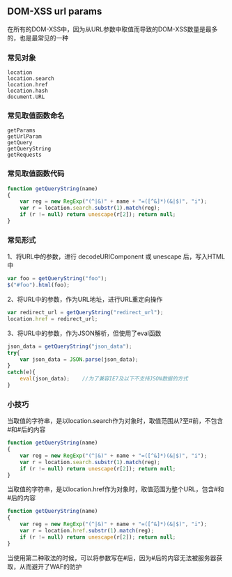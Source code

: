 ## DOM-XSS url params

在所有的DOM-XSS中，因为从URL参数中取值而导致的DOM-XSS数量是最多的，也是最常见的一种

### 常见对象
```
location
location.search
location.href
location.hash
document.URL
```

### 常见取值函数命名
```
getParams
getUrlParam
getQuery
getQueryString
getRequests
```

### 常见取值函数代码
```javascript
function getQueryString(name) 
{
	var reg = new RegExp("(^|&)" + name + "=([^&]*)(&|$)", "i");
    var r = location.search.substr(1).match(reg);
    if (r != null) return unescape(r[2]); return null;
}
```

### 常见形式
1、将URL中的参数，进行 decodeURIComponent 或 unescape 后，写入HTML中
```javascript
var foo = getQueryString("foo");
$("#foo").html(foo);
```

2、将URL中的参数，作为URL地址，进行URL重定向操作
```javascript
var redirect_url = getQueryString("redirect_url");
location.href = redirect_url;
```

3、将URL中的参数，作为JSON解析，但使用了eval函数
```javascript
json_data = getQueryString("json_data");
try{
	var json_data = JSON.parse(json_data);
}
catch(e){
	eval(json_data);	//为了兼容IE7及以下不支持JSON数据的方式
}
```

### 小技巧
当取值的字符串，是以location.search作为对象时，取值范围从?至#前，不包含#和#后的内容
```javascript
function getQueryString(name) 
{
	var reg = new RegExp("(^|&)" + name + "=([^&]*)(&|$)", "i");
    var r = location.search.substr(1).match(reg);
    if (r != null) return unescape(r[2]); return null;
}
```
当取值的字符串，是以location.href作为对象时，取值范围为整个URL，包含#和#后的内容
```javascript
function getQueryString(name) 
{
	var reg = new RegExp("(^|&)" + name + "=([^&]*)(&|$)", "i");
    var r = location.href.substr(1).match(reg);
    if (r != null) return unescape(r[2]); return null;
}
```
当使用第二种取法的时候，可以将参数写在#后，因为#后的内容无法被服务器获取，从而避开了WAF的防护

